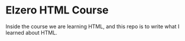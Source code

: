 # Elzero HTML Course
Inside the course we are learning HTML,
and this repo is to write what I learned
about HTML.
